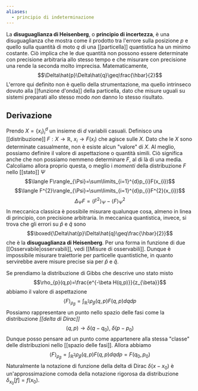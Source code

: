 ```yaml
---
aliases:
  - principio di indeterminazione
---
```

La **disuguaglianza di Heisenberg**, o **principio di incertezza**, è una disuguaglianza che mostra come il prodotto tra l'errore sulla posizione $p$ e quello sulla quantità di moto $q$ di una [[particella]] quantistica ha un minimo costante. Ciò implica che le due quantità non possono essere determinate con precisione arbitraria allo stesso tempo e che misurare con precisione una rende la seconda molto imprecisa. Matematicamente,
$$\Delta\hat{p}\Delta\hat{q}\geq\frac{\hbar}{2}$$
L'errore qui definito non è quello della strumentazione, ma quello intrinseco dovuto alla [[funzione d'onda]] della particella, dato che misure uguali su sistemi preparati allo stesso modo *non* danno lo stesso risultato.
## Derivazione
Prendo $X=\{x_{i}\}^{d}_{i}$ un insieme di $d$ variabili casuali. Definisco una [[distribuzione]] $F:X \rightarrow\mathbb{R}$, $x_{i} \rightarrow F(x_{i})$ che agisce sulle $X$. Dato che le $X$ sono determinate casualmente, non è esiste alcun "valore" di $X$. Al meglio, possiamo definire il valore di aspettazione o quantità simili. Ciò significa anche che non possiamo nemmeno determinare $F$, al di là di una media. Calcoliamo allora proprio questa, o meglio i *momenti* della distribuzione $F$ nello [[stato]] $\Psi$
$$\langle F\rangle_{\Psi}=\sum\limits_{i=1}^{d}p_{i}F(x_{i})$$
$$\langle F^{2}\rangle_{\Psi}=\sum\limits_{i=1}^{d}p_{i}F^{2}(x_{i})$$
$$\Delta_{\Psi}F=\langle F^{2}\rangle_{\Psi}-\langle F\rangle^{2}_{\Psi}$$
In meccanica classica è possibile misurare qualunque cosa, almeno in linea di principio, con precisione arbitraria. In meccanica quantistica, invece, si trova che gli errori su $\hat{p}$ e $\hat{q}$ sono
$$\boxed{\Delta\hat{p}\Delta\hat{q}\geq\frac{\hbar}{2}}$$
che è la **disuguaglianza di Heisenberg**. Per una forma in funzione di due [[Osservabile|osservabili]], vedi [[Misure di osservabili]].
Dunque è impossibile misurare traiettorie per particelle quantistiche, in quanto servirebbe avere misure precise sia per $\hat{p}$ e $\hat{q}$.

Se prendiamo la distribuzione di Gibbs che descrive uno stato misto
$$\rho_{p}(q,p)=\frac{e^{-\beta H(q,p)}}{z_{\beta}}$$
abbiamo il valore di aspettazione
$$\langle F\rangle_{\rho_{\beta}}=\int_{\mathbb{R}^{2}}\rho_{\beta}(q,p)F(q,p)dqdp$$
Possiamo rappresentare un punto nello spazio delle fasi come la distribuzione *[[delta di Dirac]]*
$$(q,p)\rightarrow\delta(q-q_{0}),\;\delta(p-p_{0})$$
Dunque posso pensare ad un punto come appartenere alla stessa "classe" delle distribuzioni nello [[spazio delle fasi]]. Allora abbiamo
$$\langle F\rangle_{\rho_{\beta}}=\int_{\mathbb{R}^{2}}\rho_{\beta}(q,p)F(q,p)dqdp=F(q_{0},p_{0})$$
Naturalmente la notazione di funzione della delta di Dirac $\delta(x-x_{0})$ è un'approssimazione comoda della notazione rigorosa da distribuzione $\delta_{x_{0}}[f]=f(x_{0})$.